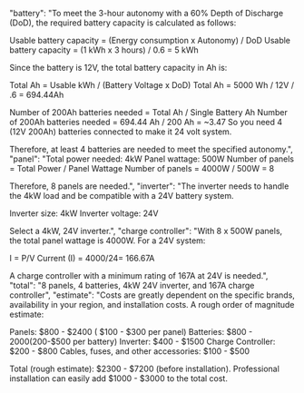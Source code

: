 "battery": "To meet the 3-hour autonomy with a 60% Depth of Discharge (DoD), the required battery capacity is calculated as follows:

Usable battery capacity = (Energy consumption x Autonomy) / DoD Usable battery capacity = (1 kWh x 3 hours) / 0.6 = 5 kWh

Since the battery is 12V, the total battery capacity in Ah is:

Total Ah = Usable kWh / (Battery Voltage x DoD) Total Ah = 5000 Wh / 12V / .6 = 694.44Ah

Number of 200Ah batteries needed = Total Ah / Single Battery Ah Number of 200Ah batteries needed = 694.44 Ah / 200 Ah = ~3.47 So you need 4 (12V 200Ah) batteries connected to make it 24 volt system.

Therefore, at least 4 batteries are needed to meet the specified autonomy.", "panel": "Total power needed: 4kW Panel wattage: 500W Number of panels = Total Power / Panel Wattage Number of panels = 4000W / 500W = 8

Therefore, 8 panels are needed.", "inverter": "The inverter needs to handle the 4kW load and be compatible with a 24V battery system.

Inverter size: 4kW Inverter voltage: 24V

Select a 4kW, 24V inverter.", "charge controller": "With 8 x 500W panels, the total panel wattage is 4000W. For a 24V system:

I = P/V Current (I) = 4000/24= 166.67A

A charge controller with a minimum rating of 167A at 24V is needed.", "total": "8 panels, 4 batteries, 4kW 24V inverter, and 167A charge controller", "estimate": "Costs are greatly dependent on the specific brands, availability in your region, and installation costs. A rough order of magnitude estimate:

Panels: $800 - $2400 ( $100 - $300 per panel) Batteries: $800 - $2000 ($200-$500 per battery) Inverter: $400 - $1500 Charge Controller: $200 - $800 Cables, fuses, and other accessories: $100 - $500

Total (rough estimate): $2300 - $7200 (before installation). Professional installation can easily add $1000 - $3000 to the total cost.
